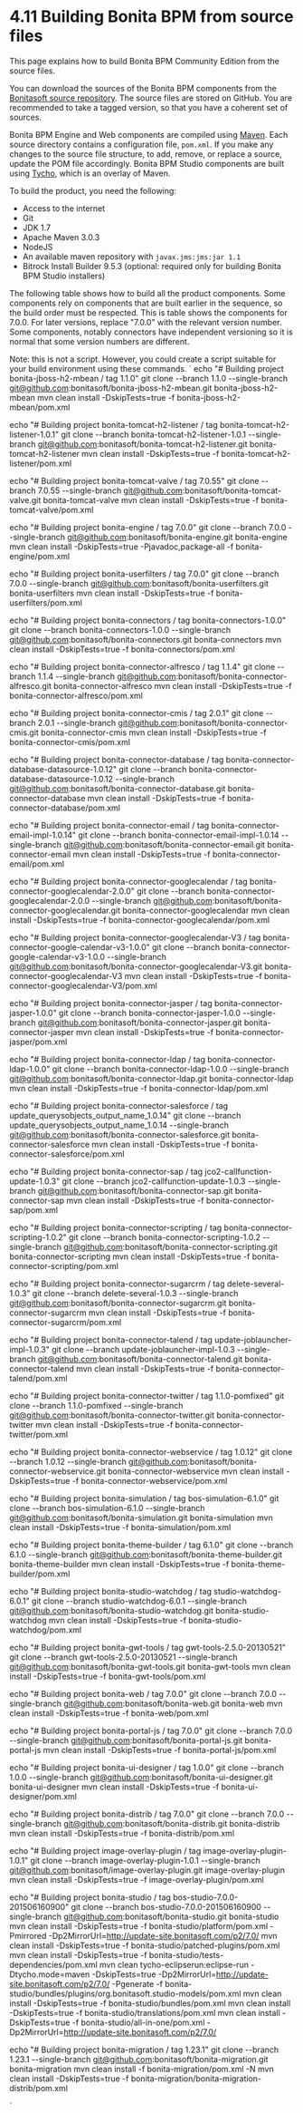 # 4.11 Building Bonita BPM from source files

This page explains how to build Bonita BPM Community Edition from the source files.

You can download the sources of the Bonita BPM components from the [Bonitasoft source repository](https://github.com/bonitasoft). 
The source files are stored on GitHub. You are recommended to take a tagged version, so that you have a coherent set of sources. 

Bonita BPM Engine and Web components are compiled using [Maven](http://maven.apache.org/index.html). Each source directory contains a configuration file, `pom.xml`. 
If you make any changes to the source file structure, to add, remove, or replace a source, update the POM file accordingly. 
Bonita BPM Studio components are built using [Tycho](http://eclipse.org/tycho/), which is an overlay of Maven.

To build the product, you need the following:

* Access to the internet
* Git
* JDK 1.7
* Apache Maven 3.0.3
* NodeJS
* An available maven repository with `javax.jms:jms:jar 1.1`
* Bitrock Install Builder 9.5.3 (optional: required only for building Bonita BPM Studio installers)

The following table shows how to build all the product components. Some components rely on components that are built earlier in the sequence, so the build order must be respected. This is table shows the components for 7.0.0\. 
For later versions, replace "7.0.0" with the relevant version number. Some components, notably connectors have independent versioning so it is normal that some version numbers are different.
  
Note: this is not a script. However, you could create a script suitable for your build environment using these commands.
`
echo "# Building project bonita-jboss-h2-mbean / tag 1.1.0"
git clone --branch 1.1.0 --single-branch git@github.com:bonitasoft/bonita-jboss-h2-mbean.git bonita-jboss-h2-mbean
mvn clean install -DskipTests=true -f bonita-jboss-h2-mbean/pom.xml

echo "# Building project bonita-tomcat-h2-listener / tag bonita-tomcat-h2-listener-1.0.1"
git clone --branch bonita-tomcat-h2-listener-1.0.1 --single-branch git@github.com:bonitasoft/bonita-tomcat-h2-listener.git bonita-tomcat-h2-listener
mvn clean install -DskipTests=true -f bonita-tomcat-h2-listener/pom.xml

echo "# Building project bonita-tomcat-valve / tag 7.0.55"
git clone --branch 7.0.55 --single-branch git@github.com:bonitasoft/bonita-tomcat-valve.git bonita-tomcat-valve
mvn clean install -DskipTests=true -f bonita-tomcat-valve/pom.xml

echo "# Building project bonita-engine / tag 7.0.0"
git clone --branch 7.0.0 --single-branch git@github.com:bonitasoft/bonita-engine.git bonita-engine
mvn clean install -DskipTests=true -Pjavadoc,package-all -f bonita-engine/pom.xml

echo "# Building project bonita-userfilters / tag 7.0.0"
git clone --branch 7.0.0 --single-branch git@github.com:bonitasoft/bonita-userfilters.git bonita-userfilters
mvn clean install -DskipTests=true -f bonita-userfilters/pom.xml

echo "# Building project bonita-connectors / tag bonita-connectors-1.0.0"
git clone --branch bonita-connectors-1.0.0 --single-branch git@github.com:bonitasoft/bonita-connectors.git bonita-connectors
mvn clean install -DskipTests=true -f bonita-connectors/pom.xml

echo "# Building project bonita-connector-alfresco / tag 1.1.4"
git clone --branch 1.1.4 --single-branch git@github.com:bonitasoft/bonita-connector-alfresco.git bonita-connector-alfresco
mvn clean install -DskipTests=true -f bonita-connector-alfresco/pom.xml

echo "# Building project bonita-connector-cmis / tag 2.0.1"
git clone --branch 2.0.1 --single-branch git@github.com:bonitasoft/bonita-connector-cmis.git bonita-connector-cmis
mvn clean install -DskipTests=true -f bonita-connector-cmis/pom.xml

echo "# Building project bonita-connector-database / tag bonita-connector-database-datasource-1.0.12"
git clone --branch bonita-connector-database-datasource-1.0.12 --single-branch git@github.com:bonitasoft/bonita-connector-database.git bonita-connector-database
mvn clean install -DskipTests=true -f bonita-connector-database/pom.xml

echo "# Building project bonita-connector-email / tag bonita-connector-email-impl-1.0.14"
git clone --branch bonita-connector-email-impl-1.0.14 --single-branch git@github.com:bonitasoft/bonita-connector-email.git bonita-connector-email
mvn clean install -DskipTests=true -f bonita-connector-email/pom.xml

echo "# Building project bonita-connector-googlecalendar / tag bonita-connector-googlecalendar-2.0.0"
git clone --branch bonita-connector-googlecalendar-2.0.0 --single-branch git@github.com:bonitasoft/bonita-connector-googlecalendar.git bonita-connector-googlecalendar
mvn clean install -DskipTests=true -f bonita-connector-googlecalendar/pom.xml

echo "# Building project bonita-connector-googlecalendar-V3 / tag bonita-connector-google-calendar-v3-1.0.0"
git clone --branch bonita-connector-google-calendar-v3-1.0.0 --single-branch git@github.com:bonitasoft/bonita-connector-googlecalendar-V3.git bonita-connector-googlecalendar-V3
mvn clean install -DskipTests=true -f bonita-connector-googlecalendar-V3/pom.xml

echo "# Building project bonita-connector-jasper / tag bonita-connector-jasper-1.0.0"
git clone --branch bonita-connector-jasper-1.0.0 --single-branch git@github.com:bonitasoft/bonita-connector-jasper.git bonita-connector-jasper
mvn clean install -DskipTests=true -f bonita-connector-jasper/pom.xml

echo "# Building project bonita-connector-ldap / tag bonita-connector-ldap-1.0.0"
git clone --branch bonita-connector-ldap-1.0.0 --single-branch git@github.com:bonitasoft/bonita-connector-ldap.git bonita-connector-ldap
mvn clean install -DskipTests=true -f bonita-connector-ldap/pom.xml

echo "# Building project bonita-connector-salesforce / tag update_querysobjects_output_name_1.0.14"
git clone --branch update_querysobjects_output_name_1.0.14 --single-branch git@github.com:bonitasoft/bonita-connector-salesforce.git bonita-connector-salesforce
mvn clean install -DskipTests=true -f bonita-connector-salesforce/pom.xml

echo "# Building project bonita-connector-sap / tag jco2-callfunction-update-1.0.3"
git clone --branch jco2-callfunction-update-1.0.3 --single-branch git@github.com:bonitasoft/bonita-connector-sap.git bonita-connector-sap
mvn clean install -DskipTests=true -f bonita-connector-sap/pom.xml

echo "# Building project bonita-connector-scripting / tag bonita-connector-scripting-1.0.2"
git clone --branch bonita-connector-scripting-1.0.2 --single-branch git@github.com:bonitasoft/bonita-connector-scripting.git bonita-connector-scripting
mvn clean install -DskipTests=true -f bonita-connector-scripting/pom.xml

echo "# Building project bonita-connector-sugarcrm / tag delete-several-1.0.3"
git clone --branch delete-several-1.0.3 --single-branch git@github.com:bonitasoft/bonita-connector-sugarcrm.git bonita-connector-sugarcrm
mvn clean install -DskipTests=true -f bonita-connector-sugarcrm/pom.xml

echo "# Building project bonita-connector-talend / tag update-joblauncher-impl-1.0.3"
git clone --branch update-joblauncher-impl-1.0.3 --single-branch git@github.com:bonitasoft/bonita-connector-talend.git bonita-connector-talend
mvn clean install -DskipTests=true -f bonita-connector-talend/pom.xml

echo "# Building project bonita-connector-twitter / tag 1.1.0-pomfixed"
git clone --branch 1.1.0-pomfixed --single-branch git@github.com:bonitasoft/bonita-connector-twitter.git bonita-connector-twitter
mvn clean install -DskipTests=true -f bonita-connector-twitter/pom.xml

echo "# Building project bonita-connector-webservice / tag 1.0.12"
git clone --branch 1.0.12 --single-branch git@github.com:bonitasoft/bonita-connector-webservice.git bonita-connector-webservice
mvn clean install -DskipTests=true -f bonita-connector-webservice/pom.xml

echo "# Building project bonita-simulation / tag bos-simulation-6.1.0"
git clone --branch bos-simulation-6.1.0 --single-branch git@github.com:bonitasoft/bonita-simulation.git bonita-simulation
mvn clean install -DskipTests=true -f bonita-simulation/pom.xml

echo "# Building project bonita-theme-builder / tag 6.1.0"
git clone --branch 6.1.0 --single-branch git@github.com:bonitasoft/bonita-theme-builder.git bonita-theme-builder
mvn clean install -DskipTests=true -f bonita-theme-builder/pom.xml

echo "# Building project bonita-studio-watchdog / tag studio-watchdog-6.0.1"
git clone --branch studio-watchdog-6.0.1 --single-branch git@github.com:bonitasoft/bonita-studio-watchdog.git bonita-studio-watchdog
mvn clean install -DskipTests=true -f bonita-studio-watchdog/pom.xml

echo "# Building project bonita-gwt-tools / tag gwt-tools-2.5.0-20130521"
git clone --branch gwt-tools-2.5.0-20130521 --single-branch git@github.com:bonitasoft/bonita-gwt-tools.git bonita-gwt-tools
mvn clean install -DskipTests=true -f bonita-gwt-tools/pom.xml

echo "# Building project bonita-web / tag 7.0.0"
git clone --branch 7.0.0 --single-branch git@github.com:bonitasoft/bonita-web.git bonita-web
mvn clean install -DskipTests=true -f bonita-web/pom.xml

echo "# Building project bonita-portal-js / tag 7.0.0"
git clone --branch 7.0.0 --single-branch git@github.com:bonitasoft/bonita-portal-js.git bonita-portal-js
mvn clean install -DskipTests=true -f bonita-portal-js/pom.xml

echo "# Building project bonita-ui-designer / tag 1.0.0"
git clone --branch 1.0.0 --single-branch git@github.com:bonitasoft/bonita-ui-designer.git bonita-ui-designer
mvn clean install -DskipTests=true -f bonita-ui-designer/pom.xml

echo "# Building project bonita-distrib / tag 7.0.0"
git clone --branch 7.0.0 --single-branch git@github.com:bonitasoft/bonita-distrib.git bonita-distrib
mvn clean install -DskipTests=true -f bonita-distrib/pom.xml

echo "# Building project image-overlay-plugin / tag image-overlay-plugin-1.0.1"
git clone --branch image-overlay-plugin-1.0.1 --single-branch git@github.com:bonitasoft/image-overlay-plugin.git image-overlay-plugin
mvn clean install -DskipTests=true -f image-overlay-plugin/pom.xml

echo "# Building project bonita-studio / tag bos-studio-7.0.0-201506160900"
git clone --branch bos-studio-7.0.0-201506160900 --single-branch git@github.com:bonitasoft/bonita-studio.git bonita-studio
mvn clean install -DskipTests=true -f bonita-studio/platform/pom.xml -Pmirrored -Dp2MirrorUrl=http://update-site.bonitasoft.com/p2/7.0/
mvn clean install -DskipTests=true -f bonita-studio/patched-plugins/pom.xml
mvn clean install -DskipTests=true -f bonita-studio/tests-dependencies/pom.xml
mvn clean tycho-eclipserun:eclipse-run -Dtycho.mode=maven -DskipTests=true -Dp2MirrorUrl=http://update-site.bonitasoft.com/p2/7.0/ -Pgenerate -f bonita-studio/bundles/plugins/org.bonitasoft.studio-models/pom.xml
mvn clean install -DskipTests=true -f bonita-studio/bundles/pom.xml
mvn clean install -DskipTests=true -f bonita-studio/translations/pom.xml
mvn clean install -DskipTests=true -f bonita-studio/all-in-one/pom.xml -Dp2MirrorUrl=http://update-site.bonitasoft.com/p2/7.0/

echo "# Building project bonita-migration / tag 1.23.1"
git clone --branch 1.23.1 --single-branch git@github.com:bonitasoft/bonita-migration.git bonita-migration
mvn clean install -f bonita-migration/pom.xml -N
mvn clean install -DskipTests=true -f bonita-migration/bonita-migration-distrib/pom.xml

`